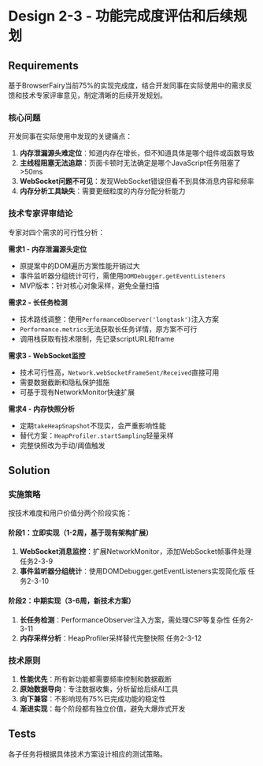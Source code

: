 # Design 2-3 - 功能完成度评估和后续规划

## Requirements

基于BrowserFairy当前75%的实现完成度，结合开发同事在实际使用中的需求反馈和技术专家评审意见，制定清晰的后续开发规划。

### 核心问题

开发同事在实际使用中发现的关键痛点：
1. **内存泄漏源头难定位**：知道内存在增长，但不知道具体是哪个组件或函数导致
2. **主线程阻塞无法追踪**：页面卡顿时无法确定是哪个JavaScript任务阻塞了>50ms
3. **WebSocket问题不可见**：发现WebSocket错误但看不到具体消息内容和频率
4. **内存分析工具缺失**：需要更细粒度的内存分配分析能力

### 技术专家评审结论

专家对四个需求的可行性分析：

**需求1 - 内存泄漏源头定位**
- 原提案中的DOM遍历方案性能开销过大
- 事件监听器分组统计可行，需使用`DOMDebugger.getEventListeners`
- MVP版本：针对核心对象采样，避免全量扫描

**需求2 - 长任务检测**  
- 技术路线调整：使用`PerformanceObserver('longtask')`注入方案
- `Performance.metrics`无法获取长任务详情，原方案不可行
- 调用栈获取有技术限制，先记录scriptURL和frame

**需求3 - WebSocket监控**
- 技术可行性高，`Network.webSocketFrameSent/Received`直接可用
- 需要数据截断和隐私保护措施
- 可基于现有NetworkMonitor快速扩展

**需求4 - 内存快照分析**
- 定期`takeHeapSnapshot`不现实，会严重影响性能  
- 替代方案：`HeapProfiler.startSampling`轻量采样
- 完整快照改为手动/阈值触发

## Solution

### 实施策略

按技术难度和用户价值分两个阶段实施：

#### 阶段1：立即实现（1-2周，基于现有架构扩展）
1. **WebSocket消息监控**：扩展NetworkMonitor，添加WebSocket帧事件处理  任务2-3-9
2. **事件监听器分组统计**：使用DOMDebugger.getEventListeners实现简化版  任务2-3-10

#### 阶段2：中期实现（3-6周，新技术方案）  
1. **长任务检测**：PerformanceObserver注入方案，需处理CSP等复杂性 任务2-3-11
2. **内存采样分析**：HeapProfiler采样替代完整快照  任务2-3-12

### 技术原则

1. **性能优先**：所有新功能都需要频率控制和数据截断
2. **原始数据导向**：专注数据收集，分析留给后续AI工具
3. **向下兼容**：不影响现有75%已完成功能的稳定性
4. **渐进实现**：每个阶段都有独立价值，避免大爆炸式开发

## Tests

各子任务将根据具体技术方案设计相应的测试策略。